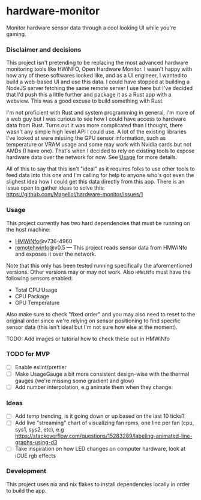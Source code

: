 # hardware-monitor

Monitor hardware sensor data through a cool looking UI while you're gaming.

### Disclaimer and decisions
This project isn't pretending to be replacing the most advanced hardware monitoring tools like HWiNFO, Open Hardware Monitor. I wasn't happy with how any of these softwares looked like, and as a UI engineer, I wanted to build a web-based UI and use this data. I could have stopped at building a NodeJS server fetching the same remote server I use here but I've decided that I'd push this a little further and package it as a Rust app with a webview. This was a good excuse to build something with Rust.

I'm not proficient with Rust and system programming in general, I'm more of a web guy but I was curious to see how I could have access to hardware data from Rust. Turns out it was more complicated than I thought, there wasn't any simple high level API I could use. A lot of the existing libraries I've looked at were missing the GPU sensor information, such as temperature or VRAM usage and some may work with Nvidia cards but not AMDs (I have one). That's when I decided to rely on existing tools to expose hardware data over the network for now. See [Usage](#usage) for more details.

All of this to say that this isn't "ideal" as it requires folks to use other tools to feed data into this one and I'm calling for help to anyone who's got even the slighest idea how I could get this data directly from this app. There is an issue open to gather ideas to solve this: https://github.com/Magellol/hardware-monitor/issues/1

### Usage

This project currently has two hard dependencies that must be running on the host machine:

- [HMWiNfo](https://www.hwinfo.com/download/)@v736-4960
- [remotehwinfo](https://github.com/Demion/remotehwinfo)@v0.5 — This project reads sensor data from HMWiNfo and exposes it over the network.

Note that this only has been tested running specifically the aforementioned versions. Other versions may or may not work.
Also `HMWiNfo` must have the following sensors enabled:

- Total CPU Usage
- CPU Package
- GPU Temperature

Also make sure to check "fixed order" and you may also need to reset to the original order since we're relying on sensor positioning to find specific sensor data (this isn't ideal but I'm not sure how else at the moment).

TODO: Add images or tutorial how to check these out in HMWiNfo


### TODO for MVP

- [ ] Enable eslint/prettier
- [ ] Make UsageGauge a bit more consistent design-wise with the thermal gauges (we're missing some gradient and glow)
- [ ] Add number interpolation, e.g animate them when they change.

### Ideas

- [ ] Add temp trending, is it going down or up based on the last 10 ticks?
- [ ] Add live "streaming" chart of visualizing fan rpms, one line per fan (cpu, sys1, sys2, etc), e.g https://stackoverflow.com/questions/15283289/labeling-animated-line-graphs-using-d3
- [ ] Take inspiration on how LED changes on computer hardware, look at iCUE rgb effects

### Development

This project uses nix and nix flakes to install dependencies locally in order to build the app.
